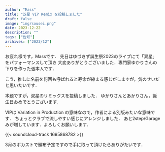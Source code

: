 ```yaml
---
author: "Mass"
title: "双星 VIP Remix を投稿しました"
draft: false
image: "img/sousei.png"
date: 2023-12-22
description: ""
tags: ["告知"]
archives: ["2023/12"]
---
```


お疲れ様です，Massです．
先日はゆづきず誕生祭2023のライブにて「双星」をパフォーマンスして頂き
大変ありがとうございました．専門家ゆかりさんの下りを作った張本人です．

こう，推しに名前を何回も呼ばれると寿命が縮まる感じがしますが，気のせいだと思いたいです．

本題ですが，双星のリミックスを投稿しました．
ゆかりさんとあかりさん，誕生日おめでとうございます．

VIPは Variation in Production の意味なので，作者による別版みたいな意味です．
ちょっとクラブで流しやすい感じにアレンジしました．
あと2step/Garageみが増しています．よろしくお願いします．

{{< soundcloud-track 1695868782 >}}

3月のボカストで頒布予定ですので手に取って頂けたらありがたいです．
